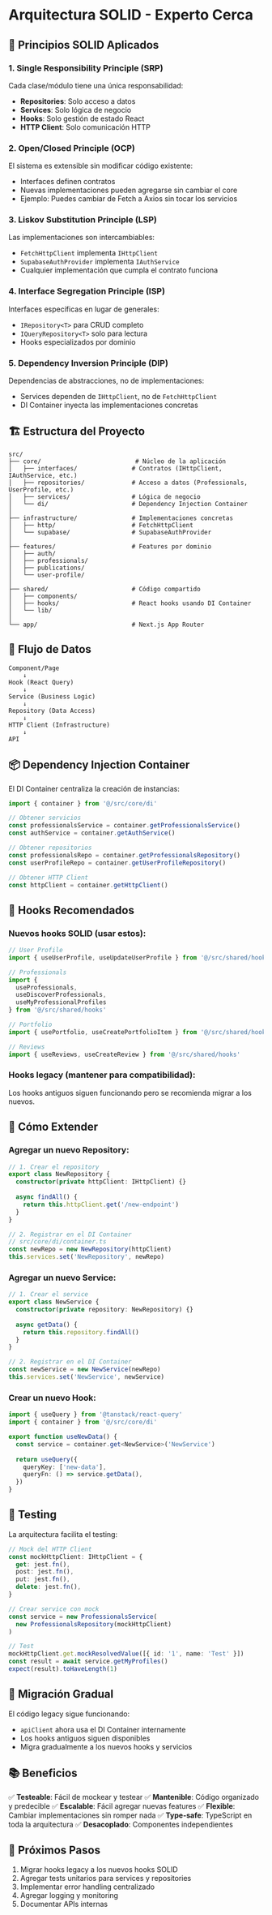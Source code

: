 # Arquitectura SOLID - Experto Cerca

## 📐 Principios SOLID Aplicados

### 1. Single Responsibility Principle (SRP)
Cada clase/módulo tiene una única responsabilidad:
- **Repositories**: Solo acceso a datos
- **Services**: Solo lógica de negocio
- **Hooks**: Solo gestión de estado React
- **HTTP Client**: Solo comunicación HTTP

### 2. Open/Closed Principle (OCP)
El sistema es extensible sin modificar código existente:
- Interfaces definen contratos
- Nuevas implementaciones pueden agregarse sin cambiar el core
- Ejemplo: Puedes cambiar de Fetch a Axios sin tocar los servicios

### 3. Liskov Substitution Principle (LSP)
Las implementaciones son intercambiables:
- `FetchHttpClient` implementa `IHttpClient`
- `SupabaseAuthProvider` implementa `IAuthService`
- Cualquier implementación que cumpla el contrato funciona

### 4. Interface Segregation Principle (ISP)
Interfaces específicas en lugar de generales:
- `IRepository<T>` para CRUD completo
- `IQueryRepository<T>` solo para lectura
- Hooks especializados por dominio

### 5. Dependency Inversion Principle (DIP)
Dependencias de abstracciones, no de implementaciones:
- Services dependen de `IHttpClient`, no de `FetchHttpClient`
- DI Container inyecta las implementaciones concretas

## 🏗️ Estructura del Proyecto

```
src/
├── core/                          # Núcleo de la aplicación
│   ├── interfaces/               # Contratos (IHttpClient, IAuthService, etc.)
│   ├── repositories/             # Acceso a datos (Professionals, UserProfile, etc.)
│   ├── services/                 # Lógica de negocio
│   └── di/                       # Dependency Injection Container
│
├── infrastructure/               # Implementaciones concretas
│   ├── http/                     # FetchHttpClient
│   └── supabase/                 # SupabaseAuthProvider
│
├── features/                     # Features por dominio
│   ├── auth/
│   ├── professionals/
│   ├── publications/
│   └── user-profile/
│
├── shared/                       # Código compartido
│   ├── components/
│   ├── hooks/                    # React hooks usando DI Container
│   └── lib/
│
└── app/                          # Next.js App Router
```

## 🔄 Flujo de Datos

```
Component/Page
    ↓
Hook (React Query)
    ↓
Service (Business Logic)
    ↓
Repository (Data Access)
    ↓
HTTP Client (Infrastructure)
    ↓
API
```

## 📦 Dependency Injection Container

El DI Container centraliza la creación de instancias:

```typescript
import { container } from '@/src/core/di'

// Obtener servicios
const professionalsService = container.getProfessionalsService()
const authService = container.getAuthService()

// Obtener repositorios
const professionalsRepo = container.getProfessionalsRepository()
const userProfileRepo = container.getUserProfileRepository()

// Obtener HTTP Client
const httpClient = container.getHttpClient()
```

## 🎣 Hooks Recomendados

### Nuevos hooks SOLID (usar estos):

```typescript
// User Profile
import { useUserProfile, useUpdateUserProfile } from '@/src/shared/hooks'

// Professionals
import { 
  useProfessionals, 
  useDiscoverProfessionals,
  useMyProfessionalProfiles 
} from '@/src/shared/hooks'

// Portfolio
import { usePortfolio, useCreatePortfolioItem } from '@/src/shared/hooks'

// Reviews
import { useReviews, useCreateReview } from '@/src/shared/hooks'
```

### Hooks legacy (mantener para compatibilidad):
Los hooks antiguos siguen funcionando pero se recomienda migrar a los nuevos.

## 🔧 Cómo Extender

### Agregar un nuevo Repository:

```typescript
// 1. Crear el repository
export class NewRepository {
  constructor(private httpClient: IHttpClient) {}
  
  async findAll() {
    return this.httpClient.get('/new-endpoint')
  }
}

// 2. Registrar en el DI Container
// src/core/di/container.ts
const newRepo = new NewRepository(httpClient)
this.services.set('NewRepository', newRepo)
```

### Agregar un nuevo Service:

```typescript
// 1. Crear el service
export class NewService {
  constructor(private repository: NewRepository) {}
  
  async getData() {
    return this.repository.findAll()
  }
}

// 2. Registrar en el DI Container
const newService = new NewService(newRepo)
this.services.set('NewService', newService)
```

### Crear un nuevo Hook:

```typescript
import { useQuery } from '@tanstack/react-query'
import { container } from '@/src/core/di'

export function useNewData() {
  const service = container.get<NewService>('NewService')
  
  return useQuery({
    queryKey: ['new-data'],
    queryFn: () => service.getData(),
  })
}
```

## 🧪 Testing

La arquitectura facilita el testing:

```typescript
// Mock del HTTP Client
const mockHttpClient: IHttpClient = {
  get: jest.fn(),
  post: jest.fn(),
  put: jest.fn(),
  delete: jest.fn(),
}

// Crear service con mock
const service = new ProfessionalsService(
  new ProfessionalsRepository(mockHttpClient)
)

// Test
mockHttpClient.get.mockResolvedValue([{ id: '1', name: 'Test' }])
const result = await service.getMyProfiles()
expect(result).toHaveLength(1)
```

## 🚀 Migración Gradual

El código legacy sigue funcionando:
- `apiClient` ahora usa el DI Container internamente
- Los hooks antiguos siguen disponibles
- Migra gradualmente a los nuevos hooks y servicios

## 📚 Beneficios

✅ **Testeable**: Fácil de mockear y testear
✅ **Mantenible**: Código organizado y predecible
✅ **Escalable**: Fácil agregar nuevas features
✅ **Flexible**: Cambiar implementaciones sin romper nada
✅ **Type-safe**: TypeScript en toda la arquitectura
✅ **Desacoplado**: Componentes independientes

## 🎯 Próximos Pasos

1. Migrar hooks legacy a los nuevos hooks SOLID
2. Agregar tests unitarios para services y repositories
3. Implementar error handling centralizado
4. Agregar logging y monitoring
5. Documentar APIs internas
